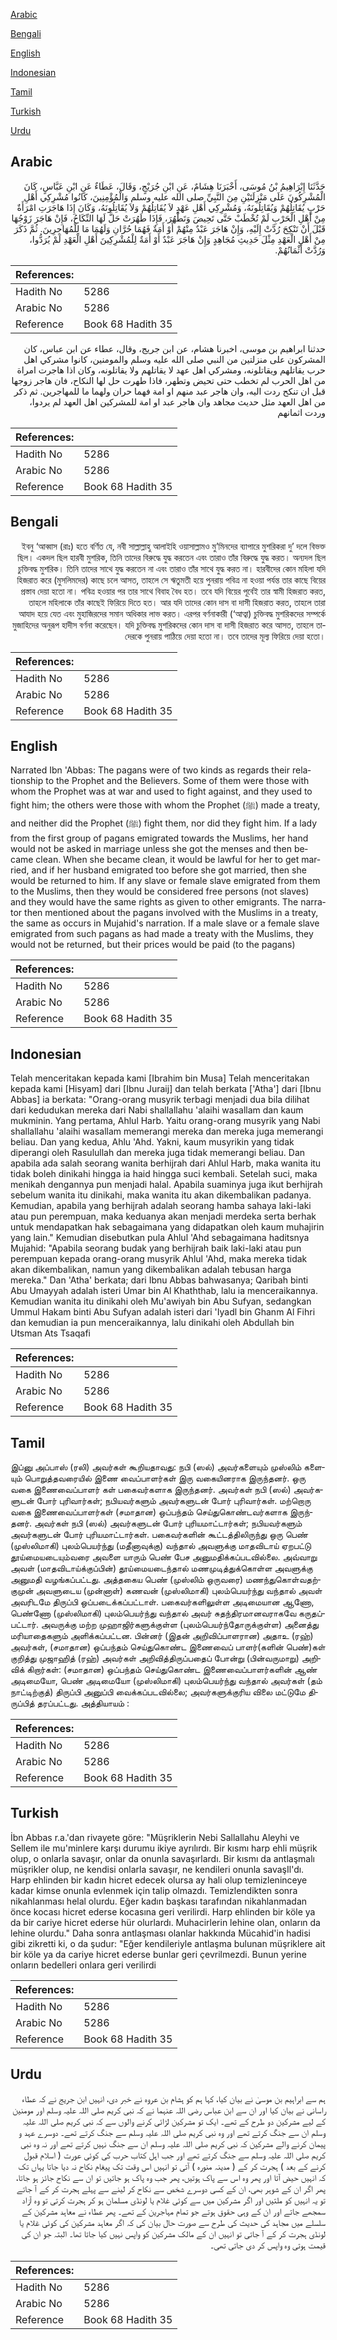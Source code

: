 [Arabic](#arabic)

[Bengali](#bengali)

[English](#english)

[Indonesian](#indonesian)

[Tamil](#tamil)

[Turkish](#turkish)

[Urdu](#urdu)

## Arabic


<div dir="rtl" lang="ar" style={{fontSize:'larger',backgroundColor:'#f8f9fa',padding:20}}>
حَدَّثَنَا إِبْرَاهِيمُ بْنُ مُوسَى، أَخْبَرَنَا هِشَامٌ، عَنِ ابْنِ جُرَيْجٍ، وَقَالَ، عَطَاءٌ عَنِ ابْنِ عَبَّاسٍ، كَانَ الْمُشْرِكُونَ عَلَى مَنْزِلَتَيْنِ مِنَ النَّبِيِّ صلى الله عليه وسلم وَالْمُؤْمِنِينَ، كَانُوا مُشْرِكِي أَهْلِ حَرْبٍ يُقَاتِلُهُمْ وَيُقَاتِلُونَهُ، وَمُشْرِكِي أَهْلِ عَهْدٍ لاَ يُقَاتِلُهُمْ وَلاَ يُقَاتِلُونَهُ، وَكَانَ إِذَا هَاجَرَتِ امْرَأَةٌ مِنْ أَهْلِ الْحَرْبِ لَمْ تُخْطَبْ حَتَّى تَحِيضَ وَتَطْهُرَ، فَإِذَا طَهُرَتْ حَلَّ لَهَا النِّكَاحُ، فَإِنْ هَاجَرَ زَوْجُهَا قَبْلَ أَنْ تَنْكِحَ رُدَّتْ إِلَيْهِ، وَإِنْ هَاجَرَ عَبْدٌ مِنْهُمْ أَوْ أَمَةٌ فَهُمَا حُرَّانِ وَلَهُمَا مَا لِلْمُهَاجِرِينَ‏.‏ ثُمَّ ذَكَرَ مِنْ أَهْلِ الْعَهْدِ مِثْلَ حَدِيثِ مُجَاهِدٍ وَإِنْ هَاجَرَ عَبْدٌ أَوْ أَمَةٌ لِلْمُشْرِكِينَ أَهْلِ الْعَهْدِ لَمْ يُرَدُّوا، وَرُدَّتْ أَثْمَانُهُمْ‏.‏
</div>
<div style={{backgroundColor:'#f8f9fa',padding:20, marginBottom: 10}}><table> <thead> <tr> <th>References:</th> <th></th> </tr> </thead> <tbody><tr><td>Hadith No</td><td>5286</td></tr><tr><td>Arabic No</td><td>5286</td></tr><tr><td>Reference</td><td>Book 68 Hadith 35</td></tr></tbody></table></div>


<div dir="rtl" lang="ar" style={{fontSize:'larger',backgroundColor:'#f8f9fa',padding:20}}>
حدثنا ابراهيم بن موسى، اخبرنا هشام، عن ابن جريج، وقال، عطاء عن ابن عباس، كان المشركون على منزلتين من النبي صلى الله عليه وسلم والمومنين، كانوا مشركي اهل حرب يقاتلهم ويقاتلونه، ومشركي اهل عهد لا يقاتلهم ولا يقاتلونه، وكان اذا هاجرت امراة من اهل الحرب لم تخطب حتى تحيض وتطهر، فاذا طهرت حل لها النكاح، فان هاجر زوجها قبل ان تنكح ردت اليه، وان هاجر عبد منهم او امة فهما حران ولهما ما للمهاجرين. ثم ذكر من اهل العهد مثل حديث مجاهد وان هاجر عبد او امة للمشركين اهل العهد لم يردوا، وردت اثمانهم
</div>
<div style={{backgroundColor:'#f8f9fa',padding:20, marginBottom: 10}}><table> <thead> <tr> <th>References:</th> <th></th> </tr> </thead> <tbody><tr><td>Hadith No</td><td>5286</td></tr><tr><td>Arabic No</td><td>5286</td></tr><tr><td>Reference</td><td>Book 68 Hadith 35</td></tr></tbody></table></div>

## Bengali


<div dir="rtl" lang="bn" style={{fontSize:'larger',backgroundColor:'#f8f9fa',padding:20}}>
ইবনু ‘আব্বাস (রাঃ) হতে বর্ণিত যে, নবী সাল্লাল্লাহু আলাইহি ওয়াসাল্লামও মু’মিনদের ব্যাপারে মুশরিকরা দু’ দলে বিভক্ত ছিল। একদল ছিল হারবী মুশরিক, তিনি তাদের বিরুদ্ধে যুদ্ধ করতেন এবং তারাও তাঁর বিরুদ্ধে যুদ্ধ করত। অন্যদল ছিল চুক্তিবদ্ধ মুশরিক। তিনি তাদের সাথে যুদ্ধ করতেন না এবং তারাও তাঁর সাথে যুদ্ধ করত না। হারবীদের কোন মহিলা যদি হিজরাত করে (মুসলিমদের) কাছে চলে আসত, তাহলে সে ঋতুমতী হয়ে পুনরায় পবিত্র না হওয়া পর্যন্ত তার কাছে বিয়ের প্রস্তাব দেয়া হতো না। পবিত্র হওয়ার পর তার সাথে বিবাহ বৈধ হত। তবে যদি বিয়ের পূর্বেই তার স্বামী হিজরাত করত, তাহলে মহিলাকে তাঁর কাছেই ফিরিয়ে দিতে হত। আর যদি তাদের কোন দাস বা দাসী হিজরাত করত, তাহলে তারা আযাদ হয়ে যেত এবং মুহাজিরদের সমান অধিকার লাভ করত। এরপর বর্ণনাকারী (‘আত্বা) চুক্তিবদ্ধ মুশরিকদের সম্পর্কে মুজাহিদের অনুরূপ হাদীস বর্ণনা করেছেন। যদি চুক্তিবদ্ধ মুশরিকদের কোন দাস বা দাসী হিজরাত করে আসত, তাহলে তাদেরকে পুনরায় পাঠিয়ে দেয়া হতো না। তবে তাদের মূল্য ফিরিয়ে দেয়া হতো।
</div>
<div style={{backgroundColor:'#f8f9fa',padding:20, marginBottom: 10}}><table> <thead> <tr> <th>References:</th> <th></th> </tr> </thead> <tbody><tr><td>Hadith No</td><td>5286</td></tr><tr><td>Arabic No</td><td>5286</td></tr><tr><td>Reference</td><td>Book 68 Hadith 35</td></tr></tbody></table></div>

## English


<div dir="ltr" lang="en" style={{fontSize:'larger',backgroundColor:'#f8f9fa',padding:20}}>
Narrated Ibn 'Abbas: The pagans were of two kinds as regards their relationship to the Prophet and the Believers. Some of them were those with whom the Prophet was at war and used to fight against, and they used to fight him; the others were those with whom the Prophet (ﷺ) made a treaty, and neither did the Prophet (ﷺ) fight them, nor did they fight him. If a lady from the first group of pagans emigrated towards the Muslims, her hand would not be asked in marriage unless she got the menses and then became clean. When she became clean, it would be lawful for her to get married, and if her husband emigrated too before she got married, then she would be returned to him. If any slave or female slave emigrated from them to the Muslims, then they would be considered free persons (not slaves) and they would have the same rights as given to other emigrants. The narrator then mentioned about the pagans involved with the Muslims in a treaty, the same as occurs in Mujahid's narration. If a male slave or a female slave emigrated from such pagans as had made a treaty with the Muslims, they would not be returned, but their prices would be paid (to the pagans)
</div>
<div style={{backgroundColor:'#f8f9fa',padding:20, marginBottom: 10}}><table> <thead> <tr> <th>References:</th> <th></th> </tr> </thead> <tbody><tr><td>Hadith No</td><td>5286</td></tr><tr><td>Arabic No</td><td>5286</td></tr><tr><td>Reference</td><td>Book 68 Hadith 35</td></tr></tbody></table></div>

## Indonesian


<div dir="ltr" lang="id" style={{fontSize:'larger',backgroundColor:'#f8f9fa',padding:20}}>
Telah menceritakan kepada kami [Ibrahim bin Musa] Telah menceritakan kepada kami [Hisyam] dari [Ibnu Juraij] dan telah berkata ['Atha'] dari [Ibnu Abbas] ia berkata: "Orang-orang musyrik terbagi menjadi dua bila dilihat dari kedudukan mereka dari Nabi shallallahu 'alaihi wasallam dan kaum mukminin. Yang pertama, Ahlul Harb. Yaitu orang-orang musyrik yang Nabi shallallahu 'alaihi wasallam memerangi mereka dan mereka juga memerangi beliau. Dan yang kedua, Ahlu 'Ahd. Yakni, kaum musyrikin yang tidak diperangi oleh Rasulullah dan mereka juga tidak memerangi beliau. Dan apabila ada salah seorang wanita berhijrah dari Ahlul Harb, maka wanita itu tidak boleh dinikahi hingga ia haid hingga suci kembali. Setelah suci, maka menikah dengannya pun menjadi halal. Apabila suaminya juga ikut berhijrah sebelum wanita itu dinikahi, maka wanita itu akan dikembalikan padanya. Kemudian, apabila yang berhijrah adalah seorang hamba sahaya laki-laki atau pun perempuan, maka keduanya akan menjadi merdeka serta berhak untuk mendapatkan hak sebagaimana yang didapatkan oleh kaum muhajirin yang lain." Kemudian disebutkan pula Ahlul 'Ahd sebagaimana haditsnya Mujahid: "Apabila seorang budak yang berhijrah baik laki-laki atau pun perempuan kepada orang-orang musyrik Ahlul 'Ahd, maka mereka tidak akan dikembalikan, namun yang dikembalikan adalah tebusan harga mereka." Dan 'Atha' berkata; dari Ibnu Abbas bahwasanya; Qaribah binti Abu Umayyah adalah isteri Umar bin Al Khaththab, lalu ia menceraikannya. Kemudian wanita itu dinikahi oleh Mu'awiyah bin Abu Sufyan, sedangkan Ummul Hakam binti Abu Sufyan adalah isteri dari 'Iyadl bin Ghanm Al Fihri dan kemudian ia pun menceraikannya, lalu dinikahi oleh Abdullah bin Utsman Ats Tsaqafi
</div>
<div style={{backgroundColor:'#f8f9fa',padding:20, marginBottom: 10}}><table> <thead> <tr> <th>References:</th> <th></th> </tr> </thead> <tbody><tr><td>Hadith No</td><td>5286</td></tr><tr><td>Arabic No</td><td>5286</td></tr><tr><td>Reference</td><td>Book 68 Hadith 35</td></tr></tbody></table></div>

## Tamil


<div dir="ltr" lang="ta" style={{fontSize:'larger',backgroundColor:'#f8f9fa',padding:20}}>
இப்னு அப்பாஸ் (ரலி) அவர்கள் கூறியதாவது: நபி (ஸல்) அவர்களையும் முஸ்லிம் களையும் பொறுத்தவரையில் இணை வைப்பாளர்கள் இரு வகையினராக இருந்தனர். ஒரு வகை இணைவைப்பாளர் கள் பகைவர்களாக இருந்தனர். அவர்கள் நபி (ஸல்) அவர்களுடன் போர் புரிவார்கள்; நபியவர்களும் அவர்களுடன் போர் புரிவார்கள். மற்றொரு வகை இணைவைப்பாளர்கள் (சமாதான) ஒப்பந்தம் செய்துகொண்டவர்களாக இருந்தனர். அவர்கள் நபி (ஸல்) அவர்களுடன் போர் புரியமாட்டார்கள்; நபியவர்களும் அவர்களுடன் போர் புரியமாட்டார்கள். பகைவர்களின் கூட்டத்திலிருந்து ஒரு பெண் (முஸ்லிமாகி) புலம்பெயர்ந்து (மதீனாவுக்கு) வந்தால் அவளுக்கு மாதவிடாய் ஏறபட்டு தூய்மையடையும்வரை அவளை யாரும் பெண் பேச அனுமதிக்கப்படவில்லை. அவ்வாறு அவள் (மாதவிடாய்க்குப்பின்) தூய்மையடைந்தால் மணமுடித்துக்கொள்ள அவளுக்கு அனுமதி வழங்கப்பட்டது. அத்தகைய பெண் (முஸ்லிம் ஒருவரை) மணந்துகொள்வதற்குமுன் அவளுடைய (முன்னாள்) கணவன் (முஸ்லிமாகி) புலம்பெயர்ந்து வந்தால் அவள் அவரிடமே திருப்பி ஒப்படைக்கப்பட்டாள். பகைவர்களிலுள்ள அடிமையான ஆணோ, பெண்ணோ (முஸ்லிமாகி) புலம்பெயர்ந்து வந்தால் அவர் சுதந்திரமானவராகவே கருதப்பட்டார். அவருக்கு மற்ற முஹாஜிர்களுக்குள்ள (புலம்பெயர்ந்தோருக்குள்ள) அனைத்து மரியாதைகளும் அளிக்கப்பட்டன. பின்னர் (இதன் அறிவிப்பாளரான) அதாஉ (ரஹ்) அவர்கள், (சமாதான) ஒப்பந்தம் செய்துகொண்ட இணைவைப் பாளர்(களின் பெண்)கள் குறித்து முஜாஹித் (ரஹ்) அவர்கள் அறிவித்திருப்பதைப் போன்று (பின்வருமாறு) அறிவிக் கிறார்கள்: (சமாதான) ஒப்பந்தம் செய்துகொண்ட இணைவைப்பாளர்களின் ஆண் அடிமையோ, பெண் அடிமையோ (முஸ்லிமாகி) புலம்பெயர்ந்து வந்தால் அவர்கள் (தம் நாட்டிற்குத்) திருப்பி அனுப்பி வைக்கப்படவில்லை; அவர்களுக்குரிய விலை மட்டுமே திருப்பித் தரப்பட்டது. அத்தியாயம் :
</div>
<div style={{backgroundColor:'#f8f9fa',padding:20, marginBottom: 10}}><table> <thead> <tr> <th>References:</th> <th></th> </tr> </thead> <tbody><tr><td>Hadith No</td><td>5286</td></tr><tr><td>Arabic No</td><td>5286</td></tr><tr><td>Reference</td><td>Book 68 Hadith 35</td></tr></tbody></table></div>

## Turkish


<div dir="ltr" lang="tr" style={{fontSize:'larger',backgroundColor:'#f8f9fa',padding:20}}>
İbn Abbas r.a.'dan rivayete göre: "Müşriklerin Nebi Sallallahu Aleyhi ve Sellem ile mu'minlere karşı durumu ikiye ayrılırdı. Bir kısmı harp ehli müşrik olup, o onlarla savaşır, onlar da onunla savaşırlardı. Bir kısmı da antlaşmalı müşrikler olup, ne kendisi onlarla savaşır, ne kendileri onunla savaşIl'dı. Harp ehlinden bir kadın hicret edecek olursa ay hali olup temizleninceye kadar kimse onunla evlenmek için talip olmazdı. Temizlendikten sonra nikahlanması helal olurdu. Eğer kadın başkası tarafından nikahlanmadan önce kocası hicret ederse kocasına geri verilirdi. Harp ehlinden bir köle ya da bir cariye hicret ederse hür olurlardı. Muhacirlerin lehine olan, onların da lehine olurdu." Daha sonra antlaşması olanlar hakkında Mücahid'in hadisi gibi zikretti ki, o da şudur: "Eğer kendileriyle antlaşma bulunan müşriklere ait bir köle ya da cariye hicret ederse bunlar geri çevrilmezdi. Bunun yerine onların bedelleri onlara geri verilirdi
</div>
<div style={{backgroundColor:'#f8f9fa',padding:20, marginBottom: 10}}><table> <thead> <tr> <th>References:</th> <th></th> </tr> </thead> <tbody><tr><td>Hadith No</td><td>5286</td></tr><tr><td>Arabic No</td><td>5286</td></tr><tr><td>Reference</td><td>Book 68 Hadith 35</td></tr></tbody></table></div>

## Urdu


<div dir="rtl" lang="ur" style={{fontSize:'larger',backgroundColor:'#f8f9fa',padding:20}}>
ہم سے ابراہیم بن موسیٰ نے بیان کیا، کہا ہم کو ہشام بن عروہ نے خبر دی، انہیں ابن جریج نے کہ عطاء راسانی نے بیان کیا اور ان سے ابن عباس رضی اللہ عنہما نے کہ نبی کریم صلی اللہ علیہ وسلم اور مومنین کے لیے مشرکین دو طرح کے تھے۔ ایک تو مشرکین لڑائی کرنے والوں سے کہ نبی کریم صلی اللہ علیہ وسلم ان سے جنگ کرتے تھے اور وہ نبی کریم صلی اللہ علیہ وسلم سے جنگ کرتے تھے۔ دوسرے عہد و پیمان کرنے والے مشرکین کہ نبی کریم صلی اللہ علیہ وسلم ان سے جنگ نہیں کرتے تھے اور نہ وہ نبی کریم صلی اللہ علیہ وسلم سے جنگ کرتے تھے اور جب اہل کتاب حرب کی کوئی عورت ( اسلام قبول کرنے کے بعد ) ہجرت کر کے ( مدینہ منورہ ) آتی تو انہیں اس وقت تک پیغام نکاح نہ دیا جاتا یہاں تک کہ انہیں حیض آتا اور پھر وہ اس سے پاک ہوتیں، پھر جب وہ پاک ہو جاتیں تو ان سے نکاح جائز ہو جاتا، پھر اگر ان کے شوہر بھی، ان کے کسی دوسرے شخص سے نکاح کر لینے سے پہلے ہجرت کر کے آ جاتے تو یہ انہیں کو ملتیں اور اگر مشرکین میں سے کوئی غلام یا لونڈی مسلمان ہو کر ہجرت کرتی تو وہ آزاد سمجھے جاتے اور ان کے وہی حقوق ہوتے جو تمام مہاجرین کے تھے۔ پھر عطاء نے معاہد مشرکین کے سلسلے میں مجاہد کی حدیث کی طرح سے صورت حال بیان کی کہ اگر معاہد مشرکین کی کوئی غلام یا لونڈی ہجرت کر کے آ جاتی تو انہیں ان کے مالک مشرکین کو واپس نہیں کیا جاتا تھا۔ البتہ جو ان کی قیمت ہوتی وہ واپس کر دی جاتی تھی۔
</div>
<div style={{backgroundColor:'#f8f9fa',padding:20, marginBottom: 10}}><table> <thead> <tr> <th>References:</th> <th></th> </tr> </thead> <tbody><tr><td>Hadith No</td><td>5286</td></tr><tr><td>Arabic No</td><td>5286</td></tr><tr><td>Reference</td><td>Book 68 Hadith 35</td></tr></tbody></table></div>